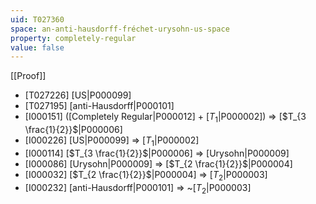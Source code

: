 ```yaml
---
uid: T027360
space: an-anti-hausdorff-fréchet-urysohn-us-space
property: completely-regular
value: false
---
```

[[Proof]]

* [T027226] [US|P000099]
* [T027195] [anti-Hausdorff|P000101]
* [I000151] ([Completely Regular|P000012] + [$T_1$|P000002]) => [$T_{3 \frac{1}{2}}$|P000006]
* [I000226] [US|P000099] => [$T_1$|P000002]
* [I000114] [$T_{3 \frac{1}{2}}$|P000006] => [Urysohn|P000009]
* [I000086] [Urysohn|P000009] => [$T_{2 \frac{1}{2}}$|P000004]
* [I000032] [$T_{2 \frac{1}{2}}$|P000004] => [$T_2$|P000003]
* [I000232] [anti-Hausdorff|P000101] => ~[$T_2$|P000003]

